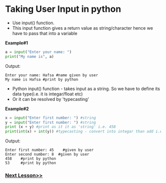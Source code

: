 # Taking User Input in python
* Use input() function.
* This input function gives a return value as string/character hence we have to pass that into a variable

**Example#1**
```python
a = input("Enter your name: ")
print("My name is", a)
```

Output:
```markup
Enter your name: Hafsa #name given by user
My name is Hafsa #print by python
```
* Python input() function - takes input as a string. So we have to define its data type(i.e. it is integar/float etc)
* Or it can be resolved by 'typecasting'

**Example#2**
```python
x = input("Enter first number: ") #string
y = input("Enter first number: ") #string
print (x + y) #print as it it as 'string' i.e. 458
print(int(x) + int(y)) #typecasting - convert into integar than add i.e. 53
```

Output:
```markup
Enter first number: 45    #given by user
Enter second number: 8  #given by user
458    #print by python 
53     #print by python
```
### [Next Lesson>>](https://replit.com/@CodeWithHafsa/Day-11-Strings?v=1)
